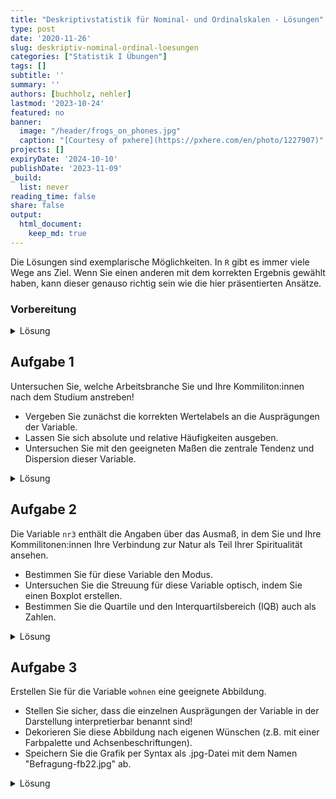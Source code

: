 ```yaml
---
title: "Deskriptivstatistik für Nominal- und Ordinalskalen - Lösungen" 
type: post
date: '2020-11-26' 
slug: deskriptiv-nominal-ordinal-loesungen
categories: ["Statistik I Übungen"] 
tags: [] 
subtitle: ''
summary: '' 
authors: [buchholz, nehler] 
lastmod: '2023-10-24'
featured: no
banner:
  image: "/header/frogs_on_phones.jpg"
  caption: "[Courtesy of pxhere](https://pxhere.com/en/photo/1227907)"
projects: []
expiryDate: '2024-10-10'
publishDate: '2023-11-09'
_build:
  list: never
reading_time: false
share: false
output:
  html_document:
    keep_md: true
---
```


Die Lösungen sind exemplarische Möglichkeiten. In `R` gibt es immer viele Wege ans Ziel. Wenn Sie einen anderen mit dem korrekten Ergebnis gewählt haben, kann dieser genauso richtig sein wie die hier präsentierten Ansätze.

### Vorbereitung

<details><summary>Lösung</summary>

Laden Sie zunächst den Datensatz `fb22` von der pandar-Website herunter und dann ein.


```r
load(url('https://pandar.netlify.app/daten/fb22.rda'))   # Daten laden
```

Die Bedeutung der einzelnen Variablen und ihre Antwortkategorien können Sie dem Dokument [Variablenübersicht](/lehre/statistik-i/variablen.pdf) entnehmen.

Verschaffen Sie sich nun einen Überblick über den Datensatz:


```r
dim(fb22)
```

```
## [1] 159  36
```

```r
str(fb22)
```

```
## 'data.frame':	159 obs. of  36 variables:
##  $ prok1  : int  1 4 3 1 2 2 2 3 2 4 ...
##  $ prok2  : int  3 3 3 3 1 4 2 1 3 3 ...
##  $ prok3  : int  4 2 2 4 4 2 3 2 2 2 ...
##  $ prok4  : int  2 4 4 NA 3 2 2 3 3 4 ...
##  $ prok5  : int  3 1 2 4 2 3 3 3 4 2 ...
##  $ prok6  : int  4 4 4 3 1 2 2 3 2 4 ...
##  $ prok7  : int  3 2 2 4 2 3 3 3 3 3 ...
##  $ prok8  : int  3 4 3 4 4 2 3 3 4 2 ...
##  $ prok9  : int  1 4 4 2 1 1 2 2 3 4 ...
##  $ prok10 : int  3 4 3 2 1 3 1 4 1 4 ...
##  $ nr1    : int  1 1 4 2 1 1 1 5 2 1 ...
##  $ nr2    : int  3 2 5 4 5 4 3 5 4 4 ...
##  $ nr3    : int  5 1 5 4 1 3 3 5 5 4 ...
##  $ nr4    : int  4 2 5 4 2 4 4 5 3 5 ...
##  $ nr5    : int  4 2 5 4 2 3 4 5 4 4 ...
##  $ nr6    : int  3 1 5 3 2 1 1 5 2 4 ...
##  $ lz     : num  5.4 6 3 6 3.2 5.8 4.2 NA 5.4 4.6 ...
##  $ extra  : num  2.75 3.75 4.25 4 2.5 3 2.75 3.5 4.75 5 ...
##  $ vertr  : num  3.75 4.75 4.5 4.75 4.75 3 3.25 5 4.5 4.5 ...
##  $ gewis  : num  4.25 2.75 3.75 4.25 5 4.25 4 4.75 4.5 3 ...
##  $ neuro  : num  4.25 5 4 2.25 3.75 3.25 3 3.5 4 4.5 ...
##  $ intel  : num  4.75 4 5 4.75 3.5 3 4 4 5 4.25 ...
##  $ nerd   : num  2.67 4 4.33 3.17 4.17 ...
##  $ grund  : chr  "Interesse" "Allgemeines Interesse schon seit der Kindheit" "menschliche Kognition wichtig und rätselhaft; Interesse für Psychoanalyse; Schnittstelle zur Linguistik" "Psychoanalyse, Hilfsbereitschaft, Lebenserfahrung" ...
##  $ fach   : num  5 4 1 4 2 NA 1 4 3 4 ...
##  $ ziel   : num  2 2 3 2 2 NA 1 2 2 2 ...
##  $ lerntyp: num  1 1 1 1 1 NA 3 2 3 1 ...
##  $ geschl : int  1 2 2 2 1 NA 2 1 1 1 ...
##  $ job    : int  1 2 1 1 1 NA 2 1 1 1 ...
##  $ ort    : int  1 1 1 2 2 NA 2 1 1 1 ...
##  $ ort12  : int  1 1 1 1 1 NA 1 1 1 1 ...
##  $ wohnen : num  2 2 3 4 2 NA 2 1 1 3 ...
##  $ uni1   : num  0 0 0 0 0 0 0 1 1 1 ...
##  $ uni2   : num  1 1 0 1 1 0 0 1 1 1 ...
##  $ uni3   : num  0 0 0 0 0 0 0 1 1 1 ...
##  $ uni4   : num  0 0 1 0 0 0 0 0 0 0 ...
```

Der Datensatz besteht aus 159 Zeilen (Beobachtungen) und 36 Spalten (=Variablen).

</details>



## Aufgabe 1

Untersuchen Sie, welche Arbeitsbranche Sie und Ihre Kommiliton:innen nach dem Studium anstreben!  

* Vergeben Sie zunächst die korrekten Wertelabels an die Ausprägungen der Variable.  
* Lassen Sie sich absolute und relative Häufigkeiten ausgeben.  
* Untersuchen Sie mit den geeigneten Maßen die zentrale Tendenz und Dispersion dieser Variable.  


<details><summary>Lösung</summary>

**Faktor erstellen**


```r
fb22$ziel <- factor(fb22$ziel,
                        levels = 1:4,
                        labels = c("Wirtschaft", "Therapie", "Forschung", "Andere"))
levels(fb22$ziel)
```

```
## [1] "Wirtschaft" "Therapie"   "Forschung"  "Andere"
```

**Absolute und relative Häufigkeiten anfordern**  


```r
table(fb22$ziel)              # absolut
```

```
## 
## Wirtschaft   Therapie  Forschung     Andere 
##         20         80         32         17
```

```r
prop.table(table(fb22$ziel))  # relativ
```

```
## 
## Wirtschaft   Therapie  Forschung     Andere 
##  0.1342282  0.5369128  0.2147651  0.1140940
```

**Zentrale Tendenz und Dispersion für nominalskalierte Variablen: Modus, relativer Informationsgehalt**


```r
# Modus
which.max(table(fb22$ziel))
```

```
## Therapie 
##        2
```


```r
#relativer Informationsgehalt
hj <- prop.table(table(fb22$ziel))  # hj erstellen
ln_hj <- log(hj)                    # Logarithmus bestimmen
summand <- ln_hj * hj               # Berechnung fuer jede Kategorie
summe <- sum(summand)               # Gesamtsumme
k <- length(hj)                     # Anzahl Kategorien bestimmen
relInf <- -1/log(k) * summe         # Relativer Informationsgehalt
relInf
```

```
## [1] 0.8522699
```

Der Modus der Variable lautet Therapie - die meisten Ihres Jahrgangs (*n* = 80 bzw. 53.69%) streben einen Job in diesem Bereich an. Der relative Informationsgehalt der Variable beträgt 0.85. Sie sehen hier, dass wir im Code einen kleinen Unterschied zum Tutorial eingebaut haben. Die Anzahl der Kategorien wird nicht mehr durch `dim(tab)` sondern durch `length(hj)` bestimmt. Das Resultat ist nicht verschieden - die Anzahl der Kategorien wird gezählt. Wir wollen somit aber nochmal deutlich machen, dass es in `R` immer sehr viele Wege zu einem Ziel geben kann.

</details>



## Aufgabe 2

Die Variable `nr3` enthält die Angaben über das Ausmaß, in dem Sie und Ihre Kommilitonen:innen Ihre Verbindung zur Natur als Teil Ihrer Spiritualität ansehen.

* Bestimmen Sie für diese Variable den Modus.     
* Untersuchen Sie die Streuung für diese Variable optisch, indem Sie einen Boxplot erstellen.  
* Bestimmen Sie die Quartile und den Interquartilsbereich (IQB) auch als Zahlen.

<details><summary>Lösung</summary>

**Modus**


```r
which.max(table(fb22$nr3))
```

```
## 3 
## 3
```

**Häufigkeiten**


```r
table(fb22$nr3)
```

```
## 
##  1  2  3  4  5 
## 19 28 47 40 23
```

```r
prop.table(table(fb22$nr3))
```

```
## 
##         1         2         3         4         5 
## 0.1210191 0.1783439 0.2993631 0.2547771 0.1464968
```

Der Modus der Variable "nr3" beträgt 3, d.h. diese Antwortkategorie wurde am häufigsten genannt (*n* = 47 bzw. 29.94%).

**Boxplot**


```r
boxplot(fb22$nr3)
```

![](/lehre/statistik-i/deskriptiv-nominal-ordinal-loesungen_files/figure-html/unnamed-chunk-9-1.png)<!-- -->

**Quartile**


```r
quantile(fb22$nr3, c(.25,.5,.75), na.rm=T)
```

```
## 25% 50% 75% 
##   2   3   4
```

Der Median beträgt 3. Das 1. und 3. Quartil betragen 2 bzw. 4. Folglich sind die Grenzen des Interquartilsbereich (IQB) 2 und 4. Der Interquartilsabstand (IQA) beträgt 2.

</details>


## Aufgabe 3

Erstellen Sie für die Variable `wohnen` eine geeignete Abbildung.   

* Stellen Sie sicher, dass die einzelnen Ausprägungen der Variable in der Darstellung interpretierbar benannt sind!  
* Dekorieren Sie diese Abbildung nach eigenen Wünschen (z.B. mit einer Farbpalette und Achsenbeschriftungen).
* Speichern Sie die Grafik per Syntax als .jpg-Datei mit dem Namen "Befragung-fb22.jpg" ab.

<details><summary>Lösung</summary>

**Faktor erstellen**


```r
fb22$wohnen <- factor(fb22$wohnen, 
                      levels = 1:4, 
                      labels = c("WG", "bei Eltern", "alleine", "sonstiges"))
```

**Default Darstellung und überarbeitete Grafik**

Um die Vergleichbarkeit zu erhöhen, wird im folgenden Code ein kleiner Trick angewendet. Die beiden Histogramme sollten am besten gleichzeitig unter **Plots** angezeigt werden. Durch die verwendete Funktion `par()` kann man verschiedene Plots gemeinsam in einem Fenster zeichnen. Das Argument bestimmt dabei, dass es eine Zeile und zwei Spalten für die Plots gibt.


```r
par(mfrow=c(1,2))

# Default
barplot(table(fb22$wohnen))

# Überarbeitet
barplot(
  # wichtig: Funktion auf Häufigkeitstabelle, nicht die Variable selbst anwenden:
  table(fb22$wohnen),                               
  # aussagekräftiger Titel, inkl. Zeilenumbruch ("\n") 
  main = "Befragung Erstis im WS 20/21:\nAktuelle Wohnsituation", 
  # y-Achsen-Beschriftung:
  ylab = "Häufigkeit",
  # Farben aus einer Farbpalette:
  col = rainbow(10),
  # Platz zwischen Balken minimieren:
  space = 0.1,
  # graue Umrandungen der Balken:
  border = "grey2",
  # Unterscheidlich dichte Schattierungen (statt Füllung) für die vier Balken:
  density = c(50, 75, 25, 50),
  # Richtung, in dem die Schattierung in den vier Balken verläuft
  angle = c(-45, 0, 45, 90),
  # Schriftausrichtung der Achsen horizontal:
  las=2,
  #y-Achse erweitern, sodass mehr Platz zum Titel bleibt:
  ylim = c(0,60))
```

![](/lehre/statistik-i/deskriptiv-nominal-ordinal-loesungen_files/figure-html/unnamed-chunk-12-1.png)<!-- -->

**Speichern (per Syntax)**


```r
jpeg("Befragung-fb22.jpg", width=20, height=10, units="cm", res=200)
barplot(
  table(fb22$wohnen),                               
  main = "Befragung Erstis im WS 21/22:\nAktuelle Wohnsituation", 
  ylab = "Häufigkeit",
  col = rainbow(10),
  space = 0.1,
  border = "grey2",
  density = c(50,75,25,50),
  angle = c(-45,0,45,90),
  las=2,
  ylim = c(0,60))
dev.off()
```

Im Arbeitsverzeichnis sollte die Datei nun vorliegen.

</details>



